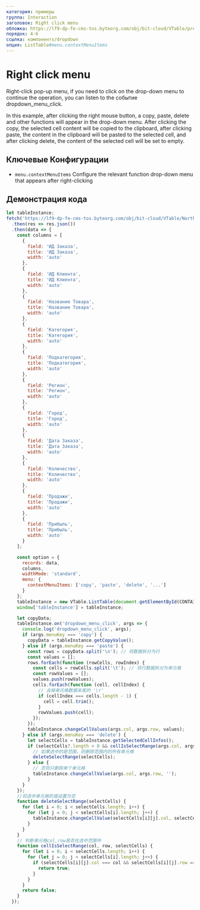 ```yaml
---
категория: примеры
группа: Interaction
заголовок: Right click menu
обложка: https://lf9-dp-fe-cms-tos.byteorg.com/obj/bit-cloud/VTable/preview/context-menu.gif
порядок: 4-6
ссылка: компонентs/dropdown
опция: ListTable#menu.contextMenuItems
---
```


# Right click menu

Right-click pop-up menu, if you need to click on the drop-down menu to continue the operation, you can listen to the событие dropdown_menu_click.

In this example, after clicking the right mouse button, a copy, paste, delete and other functions will appear in the drop-down menu. After clicking the copy, the selected cell content will be copied to the clipboard, after clicking paste, the content in the clipboard will be pasted to the selected cell, and after clicking delete, the content of the selected cell will be set to empty.

## Ключевые Конфигурации

- `menu.contextMenuItems` Configure the relevant function drop-down menu that appears after right-clicking

## Демонстрация кода

```javascript livedemo template=vtable
let tableInstance;
fetch('https://lf9-dp-fe-cms-tos.byteorg.com/obj/bit-cloud/VTable/North_American_Superstore_data.json')
  .then(res => res.json())
  .then(data => {
    const columns = [
      {
        field: 'ИД Заказа',
        title: 'ИД Заказа',
        width: 'auto'
      },
      {
        field: 'ИД Клиента',
        title: 'ИД Клиента',
        width: 'auto'
      },
      {
        field: 'Название Товара',
        title: 'Название Товара',
        width: 'auto'
      },
      {
        field: 'Категория',
        title: 'Категория',
        width: 'auto'
      },
      {
        field: 'Подкатегория',
        title: 'Подкатегория',
        width: 'auto'
      },
      {
        field: 'Регион',
        title: 'Регион',
        width: 'auto'
      },
      {
        field: 'Город',
        title: 'Город',
        width: 'auto'
      },
      {
        field: 'Дата Заказа',
        title: 'Дата Заказа',
        width: 'auto'
      },
      {
        field: 'Количество',
        title: 'Количество',
        width: 'auto'
      },
      {
        field: 'Продажи',
        title: 'Продажи',
        width: 'auto'
      },
      {
        field: 'Прибыль',
        title: 'Прибыль',
        width: 'auto'
      }
    ];

    const option = {
      records: data,
      columns,
      widthMode: 'standard',
      menu: {
        contextMenuItems: ['copy', 'paste', 'delete', '...']
      }
    };
    tableInstance = new VTable.ListTable(document.getElementById(CONTAINER_ID), option);
    window['tableInstance'] = tableInstance;

    let copyData;
    tableInstance.on('dropdown_menu_click', args => {
      console.log('dropdown_menu_click', args);
      if (args.menuKey === 'copy') {
        copyData = tableInstance.getCopyValue();
      } else if (args.menuKey === 'paste') {
        const rows = copyData.split('\n'); // 将数据拆分为行
        const values = [];
        rows.forEach(function (rowCells, rowIndex) {
          const cells = rowCells.split('\t'); // 将行数据拆分为单元格
          const rowValues = [];
          values.push(rowValues);
          cells.forEach(function (cell, cellIndex) {
            // 去掉单元格数据末尾的 '\r'
            if (cellIndex === cells.length - 1) {
              cell = cell.trim();
            }
            rowValues.push(cell);
          });
        });
        tableInstance.changeCellValues(args.col, args.row, values);
      } else if (args.menuKey === 'delete') {
        let selectCells = tableInstance.getSelectedCellInfos();
        if (selectCells?.length > 0 && cellIsSelectRange(args.col, args.row, selectCells)) {
          // 如果选中的是范围，则删除范围内的所有单元格
          deleteSelectRange(selectCells);
        } else {
          // 否则只删除单个单元格
          tableInstance.changeCellValue(args.col, args.row, '');
        }
      }
    });
    //将选中单元格的值设置为空
    function deleteSelectRange(selectCells) {
      for (let i = 0; i < selectCells.length; i++) {
        for (let j = 0; j < selectCells[i].length; j++) {
          tableInstance.changeCellValue(selectCells[i][j].col, selectCells[i][j].row, '');
        }
      }
    }
    // 判断单元格col,row是否在选中范围中
    function cellIsSelectRange(col, row, selectCells) {
      for (let i = 0; i < selectCells.length; i++) {
        for (let j = 0; j < selectCells[i].length; j++) {
          if (selectCells[i][j].col === col && selectCells[i][j].row === row) {
            return true;
          }
        }
      }
      return false;
    }
  });
```
